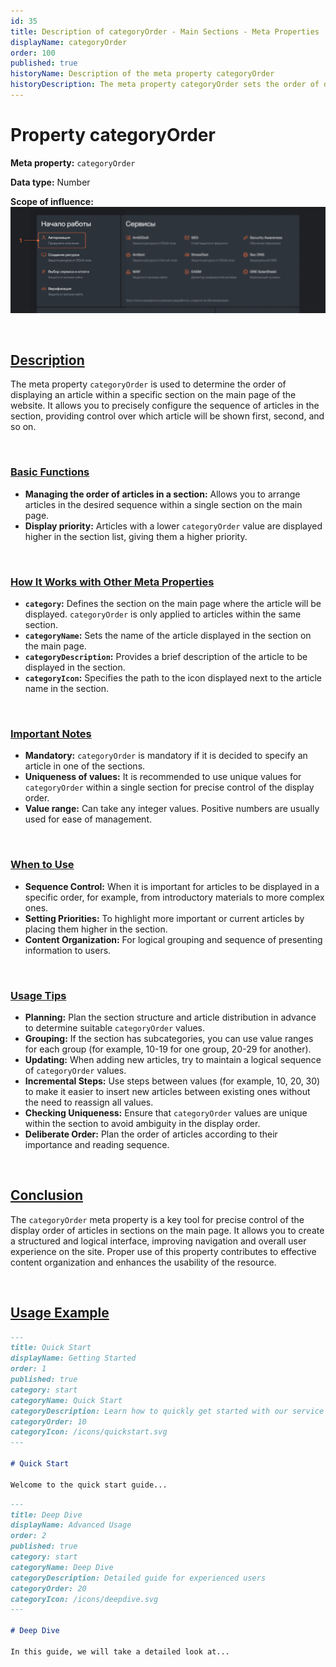 ```yaml
---
id: 35
title: Description of categoryOrder - Main Sections - Meta Properties
displayName: categoryOrder
order: 100
published: true
historyName: Description of the meta property categoryOrder
historyDescription: The meta property categoryOrder sets the order of displaying articles within a section on the main page for easy navigation.
---
```


# Property categoryOrder

**Meta property:** `categoryOrder`

**Data type:** Number

**Scope of influence:**
![Property influence](https://raw.githubusercontent.com/SolarSpaceTech/product-documentation-help/refs/heads/main/ru/images/category-order.png)

<br/>

## [Description](description)

The meta property `categoryOrder` is used to determine the order of displaying an article within a specific section on the main page of the website.
It allows you to precisely configure the sequence of articles in the section, providing control over which article will be shown first, second, and so on.

<br/>

### [Basic Functions](basic-functions)

- **Managing the order of articles in a section:** Allows you to arrange articles in the desired sequence within a single section on the main page.
- **Display priority:** Articles with a lower `categoryOrder` value are displayed higher in the section list, giving them a higher priority.

<br/>

### [How It Works with Other Meta Properties](with-other-properties)

- **`category`:** Defines the section on the main page where the article will be displayed. `categoryOrder` is only applied to articles within the same section.
- **`categoryName`:** Sets the name of the article displayed in the section on the main page.
- **`categoryDescription`:** Provides a brief description of the article to be displayed in the section.
- **`categoryIcon`:** Specifies the path to the icon displayed next to the article name in the section.

<br/>

### [Important Notes](notes)

- **Mandatory:** `categoryOrder` is mandatory if it is decided to specify an article in one of the sections.
- **Uniqueness of values:** It is recommended to use unique values for `categoryOrder` within a single section for precise control of the display order.
- **Value range:** Can take any integer values. Positive numbers are usually used for ease of management.


<br/>

### [When to Use](when-to-use)

- **Sequence Control:** When it is important for articles to be displayed in a specific order, for example, from introductory materials to more complex ones.
- **Setting Priorities:** To highlight more important or current articles by placing them higher in the section.
- **Content Organization:** For logical grouping and sequence of presenting information to users.

<br/>

### [Usage Tips](advice)

- **Planning:** Plan the section structure and article distribution in advance to determine suitable `categoryOrder` values.
- **Grouping:** If the section has subcategories, you can use value ranges for each group (for example, 10-19 for one group, 20-29 for another).
- **Updating:** When adding new articles, try to maintain a logical sequence of `categoryOrder` values.
- **Incremental Steps:** Use steps between values (for example, 10, 20, 30) to make it easier to insert new articles between existing ones without the need to reassign all values.
- **Checking Uniqueness:** Ensure that `categoryOrder` values are unique within the section to avoid ambiguity in the display order.
- **Deliberate Order:** Plan the order of articles according to their importance and reading sequence.

<br/>

## [Conclusion](conclusion)

The `categoryOrder` meta property is a key tool for precise control of the display order of articles in sections on the main page.
It allows you to create a structured and logical interface, improving navigation and overall user experience on the site. Proper use
of this property contributes to effective content organization and enhances the usability of the resource.

<br/>

## [Usage Example](examples)

```md
---
title: Quick Start
displayName: Getting Started
order: 1
published: true
category: start
categoryName: Quick Start
categoryDescription: Learn how to quickly get started with our service
categoryOrder: 10
categoryIcon: /icons/quickstart.svg
---

# Quick Start

Welcome to the quick start guide...
```

```md
---
title: Deep Dive
displayName: Advanced Usage
order: 2
published: true
category: start
categoryName: Deep Dive
categoryDescription: Detailed guide for experienced users
categoryOrder: 20
categoryIcon: /icons/deepdive.svg
---

# Deep Dive

In this guide, we will take a detailed look at...
```
